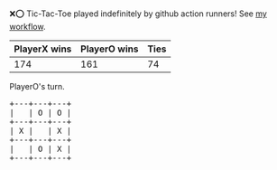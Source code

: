 :x::o: Tic-Tac-Toe played indefinitely by github action runners! See [my workflow](.github/workflows/play.yaml).

|PlayerX wins|PlayerO wins|Ties|
|-|-|-|
|174|161|74|

PlayerO's turn.

<pre>
+---+---+---+
|   | O | O |
+---+---+---+
| X |   | X |
+---+---+---+
|   | O | X |
+---+---+---+
</pre>